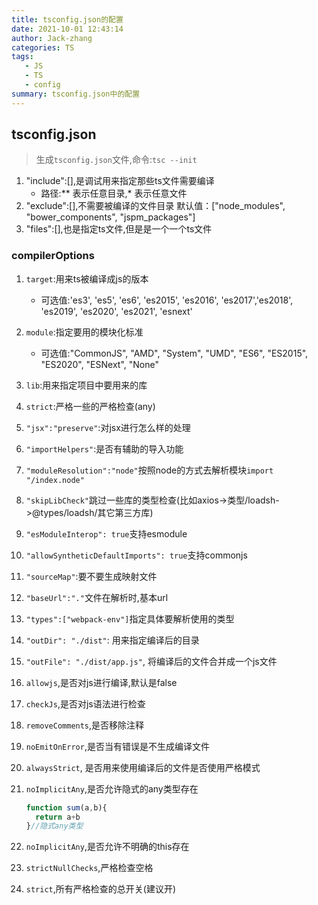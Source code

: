 ```yaml
---
title: tsconfig.json的配置
date: 2021-10-01 12:43:14
author: Jack-zhang
categories: TS
tags:
   - JS
   - TS
   - config
summary: tsconfig.json中的配置
---
```

## tsconfig.json

> 生成```tsconfig.json```文件,命令:```tsc --init```

1. "include":[],是调试用来指定那些ts文件需要编译
   * 路径:**  表示任意目录,*  表示任意文件
2. "exclude":[],不需要被编译的文件目录 默认值：["node_modules", "bower_components", "jspm_packages"]
3. "files":[],也是指定ts文件,但是是一个一个ts文件

### compilerOptions

1. ```target```:用来ts被编译成js的版本
   * 可选值:'es3', 'es5', 'es6', 'es2015', 'es2016', 'es2017','es2018', 'es2019', 'es2020', 'es2021', 'esnext'

2. ```module```:指定要用的模块化标准
   * 可选值:"CommonJS", "AMD", "System", "UMD", "ES6", "ES2015", "ES2020", "ESNext", "None"

3. ```lib```:用来指定项目中要用来的库

4. `strict`:严格一些的严格检查(any)

5. `"jsx":"preserve"`:对jsx进行怎么样的处理

6. `"importHelpers"`:是否有辅助的导入功能

7. `"moduleResolution":"node"`按照node的方式去解析模块`import "/index.node"`

8. `"skipLibCheck"`跳过一些库的类型检查(比如axios->类型/loadsh->@types/loadsh/其它第三方库)

9. `"esModuleInterop": true`支持esmodule
10. `"allowSyntheticDefaultImports": true`支持commonjs

11. `"sourceMap"`:要不要生成映射文件

12. `"baseUrl":"."`文件在解析时,基本url

13. `"types":["webpack-env"]`指定具体要解析使用的类型

14. ```"outDir": "./dist"```: 用来指定编译后的目录

15. ```"outFile": "./dist/app.js"```, 将编译后的文件合并成一个js文件

16. ```allowjs```,是否对js进行编译,默认是false

17. ```checkJs```,是否对js语法进行检查

18. ```removeComments```,是否移除注释

19. ```noEmitOnError```,是否当有错误是不生成编译文件

20. ```alwaysStrict```, 是否用来使用编译后的文件是否使用严格模式

21. ```noImplicitAny```,是否允许隐式的any类型存在

    ```ts
    function sum(a,b){
      return a+b
    }//隐式any类型
    ```

22. ```noImplicitAny```,是否允许不明确的this存在

23. ```strictNullChecks```,严格检查空格

34. ```strict```,所有严格检查的总开关(建议开)
